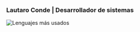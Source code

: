 

### Lautaro Conde | Desarrollador de sistemas


![Lenguajes más usados](https://github-readme-stats.vercel.app/api/top-langs/?username=hangardonelli&layout=compact)

